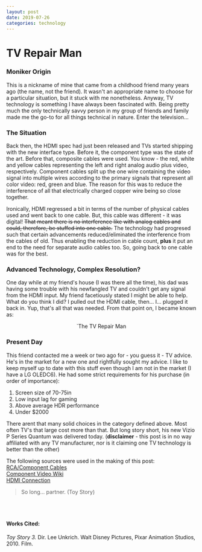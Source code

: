 ```yaml
---
layout: post
date: 2019-07-26
categories: technology
---
```


<div class="blurb">
  <h1>TV Repair Man</h1> 
</div>

### __Moniker Origin__
This is a nickname of mine that came from a childhood friend many years ago (the name, not the friend). It wasn't an appropriate name to choose for a particular situation, but it stuck with me nonetheless. Anyway, TV technology is something I have always been fascinated with. Being pretty much the only technically savvy person in my group of friends and family made me the go-to for all things technical in nature. Enter the television...

### __The Situation__
Back then, the HDMI spec had just been released and TVs started shipping with the new interface type. Before it, the component type was the state of the art. Before that, composite cables were used. You know - the red, white and yellow cables representing the left and right analog audio plus video, respectively. Component cables split up the one wire containing the video signal into multiple wires according to the primary signals that represent all color video: red, green and blue. The reason for this was to reduce the interference of all that electrically charged copper wire being so close together. 

Ironically, HDMI regressed a bit in terms of the number of physical cables used and went back to one cable. But, this cable was different - it was digital! ~~That meant there is no interference like with analog cables and could, therefore, be stuffed into one cable.~~ The technology had progresed such that certain advancements reduced/eliminated the interference from the cables of old. Thus enabling the reduction in cable count, **plus** it put an end to the need for separate audio cables too. So, going back to one cable was for the best.

### __Advanced Technology, Complex Resolution?__
One day while at my friend's house (I was there all the time), his dad was having some trouble with his newfangled TV and couldn't get any signal from the HDMI input. My friend facetiously stated I might be able to help. What do you think I did? I pulled out the HDMI cable, then... I... plugged it back in. Yup, that's all that was needed. From that point on, I became known as:

<div style="text-align:center">`The TV Repair Man</div>

### __Present Day__
This friend contacted me a week or two ago for - you guess it - TV advice. He's in the market for a new one and rightfully sought my advice. I like to keep myself up to date with this stuff even though I am not in the market (I have a LG OLEDC6). He had some strict requirements for his purchase (in order of importance):

1. Screen size of 70-75in<br>
2. Low input lag for gaming<br>
3. Above average HDR performance<br>
4. Under $2000

There arent that many solid choices in the category defined above. Most often TV's that large cost more than that. But long story short, his new Vizio P Series Quantum was delivered today. (**disclaimer** - this post is in no way affiliated with any TV manufacturer, nor is it claiming one TV technology is better than the other)

The following sources were used in the making of this post:<br>
[RCA/Component Cables](https://www.techwalla.com/articles/what-do-the-colors-mean-on-the-rca-cables)<br>
[Component Video Wiki](https://en.wikipedia.org/wiki/Component_video)<br>
[HDMI Connection](https://electronics.howstuffworks.com/hdmi2.htm)<br>

> So long... partner. (Toy Story)

<br><br>
#### Works Cited:
*Toy Story 3.* Dir. Lee Unkrich.  Walt Disney Pictures, Pixar Animation Studios, 2010. Film.
